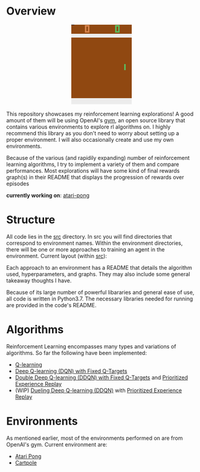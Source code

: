 # Overview

<p align="center">
    <img src="src/atari-pong/res/pong.gif" alt="pong gameplay"/>
</p>

This repository showcases my reinforcement learning explorations! A good amount of them will be using OpenAI's [gym](https://github.com/openai/gym), an open source library that contains various environments to explore rl algorithms on. I highly recommend this library as you don't need to worry about setting up a proper environment. I will also occasionally create and use my own environments.

Because of the various (and rapidily expanding) number of reinforcement learning algorithms, I try to implement a variety of them and compare performances. Most explorations will have some kind of final rewards graph(s) in their README that displays the progression of rewards over episodes

**currently working on**: [atari-pong](https://github.com/davidmkwon/rl/tree/master/src/atari-pong/)

# Structure

All code lies in the [src](https://github.com/davidmkwon/rl/tree/master/src/) directory. In src you will find directories that correspond to environment names. Within the environment directories, there will be one or more approaches to training an agent in the environment. Current layout  (within [src](https://github.com/davidmkwon/rl/tree/master/src/)):

Each approach to an environment has a README that details the algorithm used, hyperparameters, and graphs. They may also include some general takeaway thoughts I have.

Because of its large number of powerful libararies and general ease of use, all code is written in Python3.7. The necessary libraries needed for running are provided in the code's README.

# Algorithms

Reinforcement Learning encompasses many types and variations of algorithms. So far the following have been implemented:

- [Q-learning](https://en.wikipedia.org/wiki/Q-learning)
- [Deep Q-learning (DQN) with Fixed Q-Targets](https://arxiv.org/pdf/1312.5602v1.pdf)
- [Double Deep Q-learning (DDQN) with Fixed Q-Targets](https://arxiv.org/pdf/1509.06461.pdf) and [Prioritized Experience Replay](https://arxiv.org/pdf/1511.05952.pdf)
- (WIP) [Dueling Deep Q-learning (DDQN)](https://arxiv.org/pdf/1511.06581.pdf) with [Prioritized Experience Replay](https://arxiv.org/pdf/1511.05952.pdf)

# Environments

As mentioned earlier, most of the environments performed on are from OpenAI's gym. Current environment are:

- [Atari Pong](https://github.com/davidmkwon/rl/tree/master/src/atari-pong)
- [Cartpole](https://github.com/davidmkwon/rl/tree/master/src/cartpole)